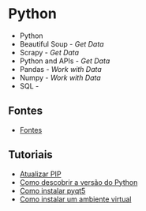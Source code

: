 # Python

- Python
- Beautiful Soup - _Get Data_
- Scrapy - _Get Data_
- Python and APIs - _Get Data_
- Pandas - _Work with Data_
- Numpy - _Work with Data_
- SQL - 

## Fontes
- [Fontes](https://github.com/andrenevares/andrenevares/blob/master/python/fontes_confiaveis.md)


## Tutoriais
- [Atualizar PIP](https://github.com/andrenevares/andrenevares/blob/master/python/tuts/atualizar_pip.md)
- [Como descobrir a versão do Python](https://github.com/andrenevares/andrenevares/blob/master/python/tuts/como-saber-a-vers%C3%A3o-do-python-via-prompt.md)
- [Como instalar pyqt5](https://github.com/andrenevares/andrenevares/blob/master/python/tuts/installpyqt5.md)
- [Como instalar um ambiente virtual](https://github.com/andrenevares/andrenevares/blob/master/python/tuts/criando_um_vitual_env.md)
